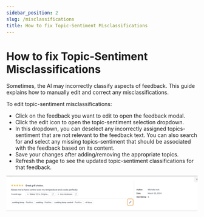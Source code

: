 ```yaml
---
sidebar_position: 2
slug: /misclassifications
title: How to fix Topic-Sentiment Misclassifications
---
```

# How to fix Topic-Sentiment Misclassifications

Sometimes, the AI may incorrectly classify aspects of feedback. This guide explains how to manually edit and correct any misclassifications.

To edit topic-sentiment misclassifications:
- Click on the feedback you want to edit to open the feedback modal.
- Click the edit icon to open the topic-sentiment selection dropdown. 
- In this dropdown, you can deselect any incorrectly assigned topics-sentiment that are not relevant to the feedback text. You can also search for and select any missing topics-sentiment that should be associated with the feedback based on its content.
- Save your changes after adding/removing the appropriate topics.
- Refresh the page to see the updated topic-sentiment classifications for that feedback.

![review-tab](/img/help/topics-sentiments/review-tab.png)
